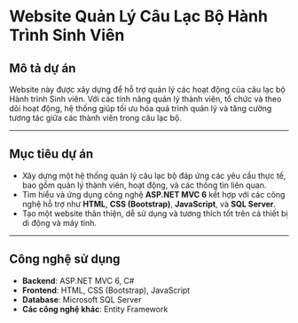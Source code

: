 ﻿# Website Quản Lý Câu Lạc Bộ Hành Trình Sinh Viên

## Mô tả dự án
Website này được xây dựng để hỗ trợ quản lý các hoạt động của câu lạc bộ Hành trình Sinh viên. Với các tính năng quản lý thành viên, tổ chức và theo dõi hoạt động, hệ thống giúp tối ưu hóa quá trình quản lý và tăng cường tương tác giữa các thành viên trong câu lạc bộ.

---

## Mục tiêu dự án
- Xây dựng một hệ thống quản lý câu lạc bộ đáp ứng các yêu cầu thực tế, bao gồm quản lý thành viên, hoạt động, và các thông tin liên quan.
- Tìm hiểu và ứng dụng công nghệ **ASP.NET MVC 6** kết hợp với các công nghệ hỗ trợ như **HTML**, **CSS (Bootstrap)**, **JavaScript**, và **SQL Server**.
- Tạo một website thân thiện, dễ sử dụng và tương thích tốt trên cả thiết bị di động và máy tính.

---

## Công nghệ sử dụng
- **Backend**: ASP.NET MVC 6, C#
- **Frontend**: HTML, CSS (Bootstrap), JavaScript
- **Database**: Microsoft SQL Server
- **Các công nghệ khác**: Entity Framework